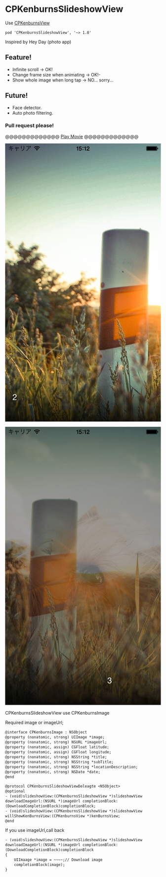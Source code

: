 CPKenburnsSlideshowView
=======================

Use [CPKenburnsView](https://github.com/muukii0803/CPKenburnsView)

```
pod 'CPKenburnsSlideshowView', '~> 1.0'
```

Inspired by Hey Day (photo app)

## Feature!

- Infinite scroll -> OK!
- Change frame size when animating -> OK!- 
- Show whole image when long tap -> NO... sorry...

## Future!

- Face detector.
- Auto photo filtering.

### Pull request please!



@@@@@@@@@@@@@
[Play Movie](http://f.cl.ly/items/3M2G391d3K1U3g391E2C/preview.mp4)
@@@@@@@@@@@@@


![sho1](shot1.png)

![shot2](shot2.png)

CPKenburnsSlideshowView use CPKenburnsImage

Required image or imageUrl;

```
@interface CPKenburnsImage : NSObject
@property (nonatomic, strong) UIImage *image;
@property (nonatomic, strong) NSURL *imageUrl;
@property (nonatomic, assign) CGFloat latitude;
@property (nonatomic, assign) CGFloat longitude;
@property (nonatomic, strong) NSString *title;
@property (nonatomic, strong) NSString *subTitle;
@property (nonatomic, strong) NSString *locationDescription;
@property (nonatomic, strong) NSDate *date;
@end
```

```
@protocol CPKenburnsSlideshowViewDeleagte <NSObject>
@optional
- (void)slideshowView:(CPKenburnsSlideshowView *)slideshowView downloadImageUrl:(NSURL *)imageUrl completionBlock:(DownloadCompletionBlock)completionBlock;
- (void)slideshowView:(CPKenburnsSlideshowView *)slideshowView willShowKenBurnsView:(CPKenburnsView *)kenBurnsView;
@end
```

If you use imageUrl,call back
```
- (void)slideshowView:(CPKenburnsSlideshowView *)slideshowView downloadImageUrl:(NSURL *)imageUrl completionBlock:(DownloadCompletionBlock)completionBlock
{
    UIImaage *image = ~~~~;// Download image
    completionBlock(image);
}
```
